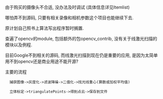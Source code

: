 由于购买的摄像头不合适, 没办法及时调试 (具体信息详见Itemlist)

哪怕弄不到源码, 只要有相关录像和相机参数这个项目也能继续下去.

原计划自己照书上算法写出程序暂时搁置.

查遍了opencv的module, 包括额外的包opencv_contrib, 没有关于线激光扫描的模块以及例程.

目前Google不到相关的源码, 而线激光扫描到现在仍是重要的应用, 是因为太简单用不到opencv还是商业用途不能开源?



主要的流程

      捕获图像->灰度化->滤波降噪->二值化->找光线重心(算数或加权平均值)
      
      立体标定->triangulatePoints->得到点云->保存到文件
 
 
  
  
